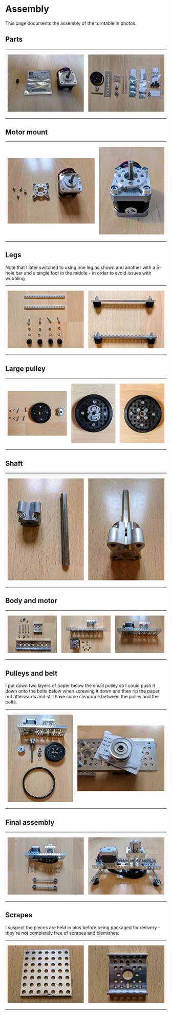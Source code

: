Assembly
========

This page documents the assembly of the turntable in photos.

Parts
-----

<table><tr><td>

![motor](build/0-motor.jpg)

</td><td>

![parts](build/0-parts.jpg)

</td></tr></table>

Motor mount
-----------

<table><tr><td>

![motor-mount-a](build/1-motor-mount-a.jpg)

</td><td>

![motor-mount-b](build/1-motor-mount-b.jpg)

</td></tr></table>

Legs
----

Note that I later switched to using one leg as shown and another with a 5-hole bar and a single foot in the middle - in order to avoid issues with wobbling.

<table><tr><td>

![legs-a](build/2-legs-a.jpg)

</td><td>

![legs-b](build/2-legs-b.jpg)

</td></tr></table>

Large pulley
------------

<table><tr><td>

![large-pulley-a](build/3-large-pulley-a.jpg)

</td><td>

![large-pulley-b](build/3-large-pulley-b.jpg)

</td><td>

![large-pulley-c](build/3-large-pulley-c.jpg)

</td></tr></table>

Shaft
-----

<table><tr><td>

![shaft-a](build/4-shaft-a.jpg)

</td><td>

![shaft-b](build/4-shaft-b.jpg)

</td></tr></table>

Body and motor
--------------

<table><tr><td>

![body-a](build/5-body-a.jpg)

</td><td>

![body-b](build/5-body-b.jpg)

</td><td>

![body-c](build/5-body-c.jpg)

</td></tr></table>

Pulleys and belt
----------------

I put down two layers of paper below the small pulley so I could push it down onto the bolts below when screwing it down and then rip the paper out afterwards and still have some clearance between the pulley and the bolts.

<table><tr><td>

![belt-a](build/6-belt-a.jpg)

</td><td>

![belt-b](build/6-belt-b.jpg)

</td></tr></table>

Final assembly
--------------

<table><tr><td>

![final-assembly-a](build/7-final-assembly-a.jpg)

</td><td>

![final-assembly-b](build/7-final-assembly-b.jpg)

</td></tr></table>

Scrapes
-------

I suspect the pieces are held in bins before being packaged for delivery - they're not completely free of scrapes and blemishes:

<table><tr><td>

![scrapes 1](build/scrapes-1.jpg)

</td><td>

![scrapes 2](build/scrapes-2.jpg)

</td></tr></table>
